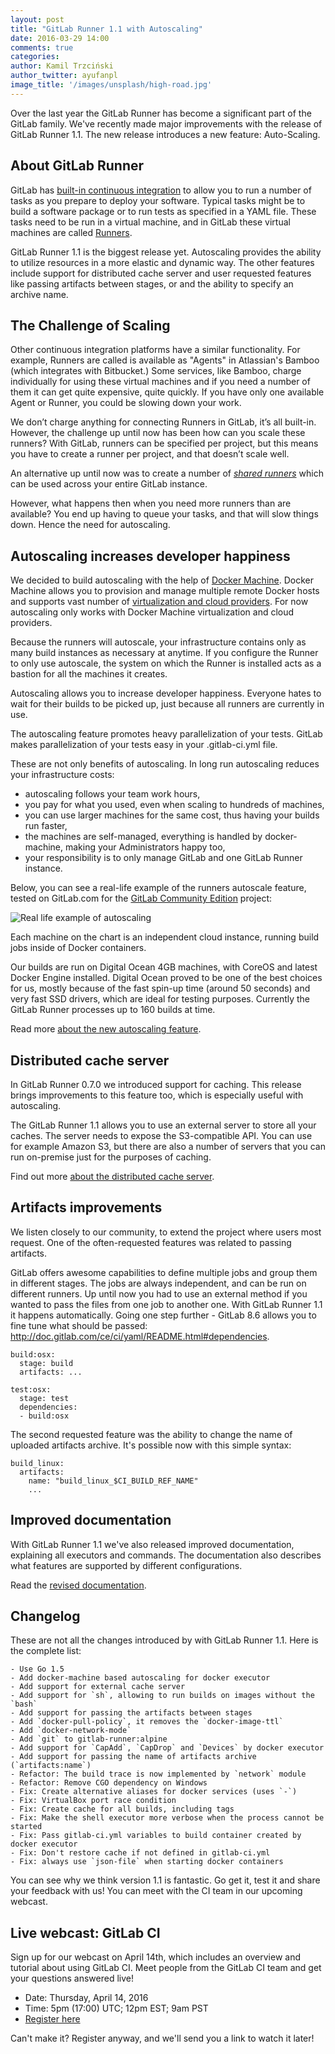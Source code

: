 ```yaml
---
layout: post
title: "GitLab Runner 1.1 with Autoscaling"
date: 2016-03-29 14:00
comments: true
categories:
author: Kamil Trzciński
author_twitter: ayufanpl
image_title: '/images/unsplash/high-road.jpg'
---
```


Over the last year the GitLab Runner has become a significant part of the GitLab
family. We've recently made major improvements with the release of GitLab Runner 1.1.
The new release introduces a new feature: Auto-Scaling.

<!-- more -->

## About GitLab Runner

GitLab has [built-in continuous integration][doc-ci] to allow you to run a
number of tasks as you prepare to deploy your software. Typical tasks
might be to build a software package or to run tests as specified in a
YAML file. These tasks need to be run in a virtual machine, and in GitLab
these virtual machines are called [Runners][doc-runners].

GitLab Runner 1.1 is the biggest release yet.
Autoscaling provides the ability to utilize resources in a more elastic and
dynamic way.
The other features include support for distributed cache server
and user requested features like passing artifacts between stages,
or and the ability to specify an archive name.


## The Challenge of Scaling

Other continuous integration platforms have a similar functionality.
For example, Runners are called is available as "Agents" in Atlassian's
Bamboo (which integrates with Bitbucket.) Some services, like Bamboo,
charge individually for using these virtual machines and if you need a
number of them it can get quite expensive, quite quickly. If you have only
one available Agent or Runner, you could be slowing down your work.

We don’t charge anything for connecting Runners in GitLab, it’s all
built-in. However, the challenge up until now has been how can you scale
these runners? With GitLab, runners can be specified per project, but this
means you have to create a runner per project, and that doesn’t scale
well.

An alternative up until now was to create a number of
[*shared runners*](http://doc.gitlab.com/ce/ci/runners/README.html)
which can be used across your entire GitLab instance.

However, what happens then when you need more runners than are available?
You end up having to queue your tasks, and that will slow things down.
Hence the need for autoscaling.

<!--more-->

## Autoscaling increases developer happiness

We decided to build autoscaling with the help of [Docker Machine][docker-machine].
Docker Machine allows you to provision and manage multiple remote Docker hosts
and supports vast number of [virtualization and cloud providers][docker-machine-driver].
For now autoscaling only works with Docker Machine virtualization and cloud providers.

Because the runners will autoscale, your infrastructure contains only as
many build instances as necessary at anytime. If you configure the Runner to
only use autoscale, the system on which the Runner is installed acts as a
bastion for all the machines it creates.

Autoscaling allows you to increase developer happiness.
Everyone hates to wait for their builds to be picked up, just because all runners
are currently in use.

The autoscaling feature promotes heavy parallelization of your tests.
GitLab makes parallelization of your tests easy in your .gitlab-ci.yml file.

These are not only benefits of autoscaling.
In long run autoscaling reduces your infrastructure costs:

* autoscaling follows your team work hours,
* you pay for what you used, even when scaling to hundreds of machines,
* you can use larger machines for the same cost, thus having your builds run faster,
* the machines are self-managed, everything is handled by docker-machine, making your Administrators happy too,
* your responsibility is to only manage GitLab and one GitLab Runner instance.

Below, you can see a real-life example of the runners autoscale feature, tested
on GitLab.com for the [GitLab Community Edition][ce] project:

![Real life example of autoscaling](/images/runner_1_1/autoscaling-gitlab-com.png)

Each machine on the chart is an independent cloud instance, running build jobs
inside of Docker containers.

Our builds are run on Digital Ocean 4GB machines, with CoreOS and latest Docker
Engine installed.
Digital Ocean proved to be one of the best choices for us, mostly because of the
fast spin-up time (around 50 seconds) and very fast SSD drivers, which are ideal
for testing purposes. Currently the GitLab Runner processes up to 160 builds at time.

Read more [about the new autoscaling feature][doc-autoscale].

## Distributed cache server

In GitLab Runner 0.7.0 we introduced support for caching.
This release brings improvements to this feature too, which is especially useful
with autoscaling.

The GitLab Runner 1.1 allows you to use an external server to store all your caches.
The server needs to expose the S3-compatible API.
You can use for example Amazon S3, but there are also a number of servers that
you can run on-premise just for the purposes of caching.

Find out more [about the distributed cache server][doc-cache].

## Artifacts improvements

We listen closely to our community, to extend the project where users most request.
One of the often-requested features was related to passing artifacts.

GitLab offers awesome capabilities to define multiple jobs and group them in
different stages.
The jobs are always independent, and can be run on different runners.
Up until now you had to use an external method if you wanted to pass the files
from one job to another one.
With GitLab Runner 1.1 it happens automatically. Going one step further - GitLab
8.6 allows you to fine tune what should be passed: http://doc.gitlab.com/ce/ci/yaml/README.html#dependencies.

```
build:osx:
  stage: build
  artifacts: ...

test:osx:
  stage: test
  dependencies:
  - build:osx
```

The second requested feature was the ability to change the name of uploaded
artifacts archive. It's possible now with this simple syntax:

```
build_linux:
  artifacts:
    name: "build_linux_$CI_BUILD_REF_NAME"
    ...
```

## Improved documentation

With GitLab Runner 1.1 we've also released improved documentation, explaining
all executors and commands. The documentation also describes what features are
supported by different configurations.

Read the [revised documentation][doc-improved].


## Changelog

These are not all the changes introduced by with GitLab Runner 1.1.
Here is the complete list:

```
- Use Go 1.5
- Add docker-machine based autoscaling for docker executor
- Add support for external cache server
- Add support for `sh`, allowing to run builds on images without the `bash`
- Add support for passing the artifacts between stages
- Add `docker-pull-policy`, it removes the `docker-image-ttl`
- Add `docker-network-mode`
- Add `git` to gitlab-runner:alpine
- Add support for `CapAdd`, `CapDrop` and `Devices` by docker executor
- Add support for passing the name of artifacts archive (`artifacts:name`)
- Refactor: The build trace is now implemented by `network` module
- Refactor: Remove CGO dependency on Windows
- Fix: Create alternative aliases for docker services (uses `-`)
- Fix: VirtualBox port race condition
- Fix: Create cache for all builds, including tags
- Fix: Make the shell executor more verbose when the process cannot be started
- Fix: Pass gitlab-ci.yml variables to build container created by docker executor
- Fix: Don't restore cache if not defined in gitlab-ci.yml
- Fix: always use `json-file` when starting docker containers
```

You can see why we think version 1.1 is fantastic.
Go get it, test it and share your feedback with us!
You can meet with the CI team in our upcoming webcast.

## Live webcast: GitLab CI

Sign up for our webcast on April 14th, which includes an overview and tutorial
about using GitLab CI. Meet people from the GitLab CI team and get your questions
answered live!

- Date: Thursday, April 14, 2016
- Time: 5pm (17:00) UTC; 12pm EST; 9am PST
- [Register here](http://page.gitlab.com/apr-2016-gitlab-intro-ci-webcast.html)

Can't make it? Register anyway, and we'll send you a link to watch it later!

[docker-machine]: https://docs.docker.com/machine/
[docker-machine-driver]: https://docs.docker.com/machine/drivers/
[ce]: https://gitlab.com/gitlab-org/gitlab-ce
[doc-runners]: http://doc.gitlab.com/ce/ci/runners/README.html
[doc-ci]: http://doc.gitlab.com/ce/ci/quick_start/README.html
[doc-autoscale]: https://gitlab.com/gitlab-org/gitlab-ci-multi-runner/blob/master/docs/configuration/autoscale.md
[doc-improved]: https://gitlab.com/gitlab-org/gitlab-ci-multi-runner/blob/master/README.md
[doc-cache]: https://gitlab.com/gitlab-org/gitlab-ci-multi-runner/blob/master/docs/configuration/autoscale.md#distributed-runners-caching
